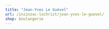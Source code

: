 ```yaml
---
title: "Jean-Yves Le Guével"
url: /inzinzac-lochrist/jean-yves-le-guevel/
shop: boulangerie
---
```

